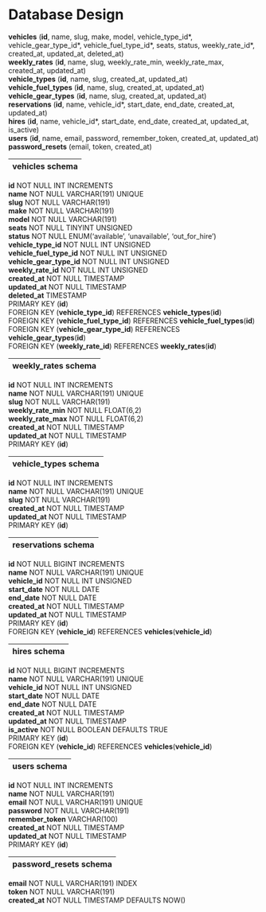 # Database Design  
__vehicles__ (__id__, name, slug, make, model, vehicle_type_id*, vehicle_gear_type_id*, vehicle_fuel_type_id*, seats, status, weekly_rate_id*, created_at, updated_at, deleted_at)  
__weekly_rates__ (__id__, name, slug, weekly_rate_min, weekly_rate_max, created_at, updated_at)  
__vehicle_types__ (__id__, name, slug, created_at, updated_at)  
__vehicle_fuel_types__ (__id__, name, slug, created_at, updated_at)  
__vehicle_gear_types__ (__id__, name, slug, created_at, updated_at)     
__reservations__ (__id__, name, vehicle_id*, start_date, end_date, created_at, updated_at)  
__hires__ (__id__, name, vehicle_id*, start_date, end_date, created_at, updated_at, is_active)  
__users__ (__id__, name, email, password, remember_token, created_at, updated_at)    
__password_resets__ (email, token, created_at)

|   vehicles schema             |
|:----------------------------- |
 __id__ NOT NULL INT INCREMENTS   
 __name__ NOT NULL VARCHAR(191) UNIQUE  
 __slug__ NOT NULL VARCHAR(191)  
 __make__ NOT NULL VARCHAR(191)     
 __model__ NOT NULL VARCHAR(191)    
 __seats__ NOT NULL TINYINT UNSIGNED  
 __status__ NOT NULL ENUM(‘available’, ‘unavailable’, ‘out_for_hire’)   
 __vehicle_type_id__ NOT NULL INT UNSIGNED     
 __vehicle_fuel_type_id__ NOT NULL INT UNSIGNED  
 __vehicle_gear_type_id__ NOT NULL INT UNSIGNED  
 __weekly_rate_id__ NOT NULL INT UNSIGNED  
 __created_at__	NOT NULL TIMESTAMP   
 __updated_at__	NOT NULL TIMESTAMP   
 __deleted_at__	TIMESTAMP    
 PRIMARY KEY (__id__)  
 FOREIGN KEY (__vehicle_type_id__) REFERENCES __vehicle_types__(__id__)  
 FOREIGN KEY (__vehicle_fuel_type_id__) REFERENCES __vehicle_fuel_types__(__id__)  
 FOREIGN KEY (__vehicle_gear_type_id__) REFERENCES __vehicle_gear_types__(__id__)  
 FOREIGN KEY (__weekly_rate_id__) REFERENCES __weekly_rates__(__id__)  

| weekly_rates schema          |
|:----------------------------- |
__id__ NOT NULL INT INCREMENTS  
__name__ NOT NULL VARCHAR(191) UNIQUE   
__slug__ NOT NULL VARCHAR(191)  
__weekly_rate_min__ NOT NULL FLOAT(6,2)  
__weekly_rate_max__ NOT NULL FLOAT(6,2)  
__created_at__	NOT NULL TIMESTAMP   
__updated_at__	NOT NULL TIMESTAMP     
PRIMARY KEY (__id__)  

| vehicle_types schema          |
|:----------------------------- |
__id__ NOT NULL INT INCREMENTS  
__name__ NOT NULL VARCHAR(191) UNIQUE   
__slug__ NOT NULL VARCHAR(191)  
__created_at__	NOT NULL TIMESTAMP   
__updated_at__	NOT NULL TIMESTAMP     
PRIMARY KEY (__id__)  

| reservations schema           |
|:----------------------------- |
__id__ NOT NULL BIGINT INCREMENTS  
__name__ NOT NULL VARCHAR(191) UNIQUE  
__vehicle_id__ NOT NULL INT UNSIGNED   
__start_date__ NOT NULL DATE  
__end_date__ NOT NULL DATE   
__created_at__	NOT NULL TIMESTAMP  
__updated_at__	NOT NULL TIMESTAMP      
PRIMARY KEY (__id__)  
FOREIGN KEY (__vehicle_id__) REFERENCES __vehicles__(__vehicle_id__)  

| hires schema                  |
|:----------------------------- |
__id__ NOT NULL BIGINT INCREMENTS  
__name__ NOT NULL VARCHAR(191) UNIQUE  
__vehicle_id__ NOT NULL INT UNSIGNED  
__start_date__ NOT NULL DATE  
__end_date__ NOT NULL DATE    
__created_at__	NOT NULL TIMESTAMP  
__updated_at__	NOT NULL TIMESTAMP   
__is_active__ NOT NULL BOOLEAN DEFAULTS TRUE    
PRIMARY KEY (__id__)  
FOREIGN KEY (__vehicle_id__) REFERENCES __vehicles__(__vehicle_id__)  

| users schema                 |
|:---------------------------- |
__id__ NOT NULL INT INCREMENTS  
__name__ NOT NULL VARCHAR(191)  
__email__ NOT NULL VARCHAR(191) UNIQUE  
__password__ NOT NULL VARCHAR(191)  
__remember_token__ VARCHAR(100)     
__created_at__	NOT NULL TIMESTAMP   
__updated_at__	NOT NULL TIMESTAMP   
PRIMARY KEY (__id__)

| password_resets schema       |  
|:---------------------------- |  
__email__ NOT NULL VARCHAR(191) INDEX    
__token__ NOT NULL VARCHAR(191)  
__created_at__ NOT NULL TIMESTAMP DEFAULTS NOW()   